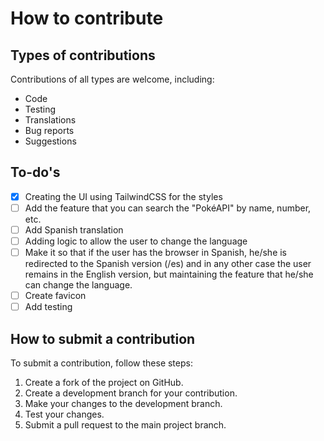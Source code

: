 # How to contribute

## Types of contributions

Contributions of all types are welcome, including:

- Code
- Testing
- Translations
- Bug reports
- Suggestions

## To-do's

- [x] Creating the UI using TailwindCSS for the styles
- [ ] Add the feature that you can search the "PokéAPI" by name, number, etc.
- [ ] Add Spanish translation
- [ ] Adding logic to allow the user to change the language
- [ ] Make it so that if the user has the browser in Spanish, he/she is redirected to the Spanish version (/es) and in any other case the user remains in the English version, but maintaining the feature that he/she can change the language.
- [ ] Create favicon
- [ ] Add testing

## How to submit a contribution

To submit a contribution, follow these steps:

1. Create a fork of the project on GitHub.
2. Create a development branch for your contribution.
3. Make your changes to the development branch.
4. Test your changes.
5. Submit a pull request to the main project branch.
